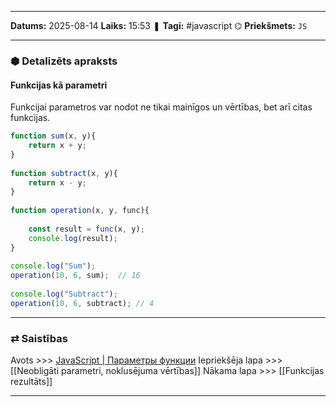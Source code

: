 ___

**Datums:** 2025-08-14
**Laiks:** 15:53
❚ **Tagi:** #javascript 
⌬ **Priekšmets:**  `JS`

---
### ⬢ Detalizēts apraksts
#### Funkcijas kā parametri

Funkcijai parametros var nodot ne tikai mainīgos un vērtības, bet arī citas funkcijas.

```js
function sum(x, y){
    return x + y;
}
 
function subtract(x, y){
    return x - y;
}
 
function operation(x, y, func){
  
    const result = func(x, y);
    console.log(result);
}
 
console.log("Sum");
operation(10, 6, sum);  // 16
 
console.log("Subtract");
operation(10, 6, subtract); // 4
```

---
### ⇄ Saistības

Avots >>> [JavaScript \| Параметры функции](https://metanit.com/web/javascript/3.10.php)
Iepriekšēja lapa >>> [[Neobligāti parametri, noklusējuma vērtības]]
Nākama lapa >>> [[Funkcijas rezultāts]]

---